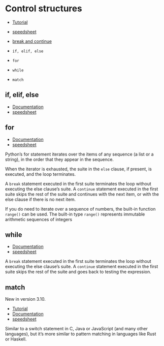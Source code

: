 # Control structures

- [Tutorial](https://docs.python.org/3/tutorial/controlflow.html)
- [speedsheet](https://speedsheet.io/s/python?select=45aB)
- [break and continue](https://docs.python.org/3/tutorial/controlflow.html#break-and-continue-statements-and-else-clauses-on-loops)

- `if, elif, else`
- `for`
- `while`
- `match`

## if, elif, else

- [Documentation](https://docs.python.org/3/reference/compound_stmts.html#the-if-statement)
- [speedsheet](https://speedsheet.io/s/python?q=if#pnWX)

## for

- [Documentation](https://docs.python.org/3/reference/compound_stmts.html#for)
- [speedsheet](forhttps://speedsheet.io/s/python?q=if#pnWX)

Python’s for statement iterates over the items of any sequence (a list or a string), in the order that they appear in the sequence.

When the iterator is exhausted, the suite in the `else` clause, if present, is executed, and the loop terminates.

A `break` statement executed in the first suite terminates the loop without executing the else clause’s suite.
A `continue` statement executed in the first suite skips the rest of the suite and continues with the next item, or with the else clause if there is no next item.

If you do need to iterate over a sequence of numbers, the built-in function `range()` can be used.
The built-in type `range()` represents immutable arithmetic sequences of integers

## while

- [Documentation](https://docs.python.org/3/reference/compound_stmts.html#while)
- [speedsheet](https://speedsheet.io/s/python?q=while#v8Fy)

A `break` statement executed in the first suite terminates the loop without executing the else clause’s suite.
A `continue` statement executed in the first suite skips the rest of the suite and goes back to testing the expression.

## match

New in version 3.10.

- [Tutorial](https://docs.python.org/3/tutorial/controlflow.html#match-statements)
- [Documentation](https://docs.python.org/3/reference/compound_stmts.html#the-match-statement)
- [speedsheet](https://speedsheet.io/s/python?q=match#1Bmp)

Similar to a switch statement in C, Java or JavaScript (and many other languages), but it’s more similar to pattern matching in languages like Rust or Haskell. 
